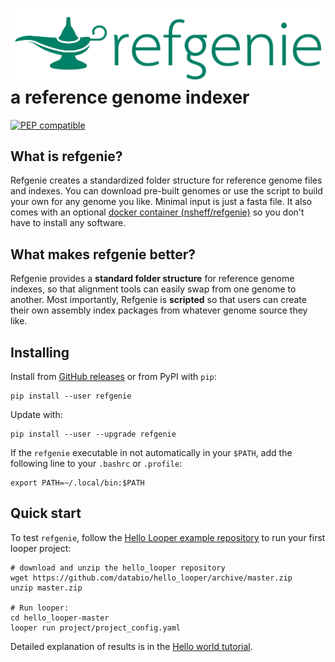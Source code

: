 # <img src="img/refgenie_logo.svg" class="img-header"> a reference genome indexer

[![PEP compatible](http://pepkit.github.io/img/PEP-compatible-green.svg)](http://pepkit.github.io)

## What is refgenie?

Refgenie creates a standardized folder structure for reference genome files and indexes. You can download pre-built genomes or use the script to build your own for any genome you like. Minimal input is just a fasta file. It also comes with an optional [docker container (nsheff/refgenie)](https://hub.docker.com/r/nsheff/refgenie/) so you don't have to install any software.

## What makes refgenie better?

Refgenie provides a **standard folder structure** for reference genome indexes, so that alignment tools can easily swap from one genome to another. Most importantly, Refgenie is **scripted** so that users can create their own assembly index packages from whatever genome source they like.

## Installing

Install from [GitHub releases](https://github.com/databio/refgenie/releases) or from PyPI with `pip`:


```console
pip install --user refgenie
```

Update with:

```console
pip install --user --upgrade refgenie
```

If the `refgenie` executable in not automatically in your `$PATH`, add the following line to your `.bashrc` or `.profile`:

```console
export PATH=~/.local/bin:$PATH
```

## Quick start

To test `refgenie`, follow the [Hello Looper example repository](https://github.com/databio/hello_looper) to run your first looper project:


```console
# download and unzip the hello_looper repository
wget https://github.com/databio/hello_looper/archive/master.zip
unzip master.zip

# Run looper:
cd hello_looper-master
looper run project/project_config.yaml
```

Detailed explanation of results is in the [Hello world tutorial](hello-world.md).
